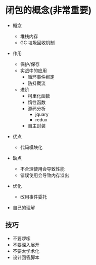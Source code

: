 # 闭包的概念(非常重要)

- 概念

  - 堆栈内存
  - GC 垃圾回收机制

- 作用

  - 保护/保存
  - 实战中的应用
    - 循环事件绑定
    - 防抖截流
  - 进阶
    - 柯里化函数
    - 惰性函数
    - 源码分析
      - jquary
      - redux
    - 自主封装

- 优点

  - 代码模块化

- 缺点

  - 不合理使用会导致性能
  - 错误使用会导致内存溢出

- 优化

  - 改用事件委托

- 自己的理解

## 技巧

- 不要啰嗦
- 不要深入展开
- 不要太学术化
- 设计回答脚本
